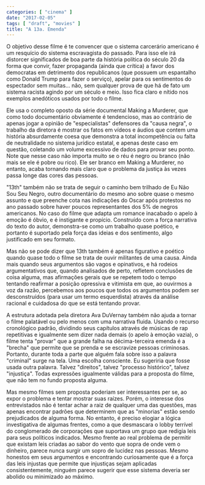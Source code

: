 ```yaml
---
categories: [ "cinema" ]
date: "2017-02-05"
tags: [ "draft", "movies" ]
title: "A 13a. Emenda"
---
```

O objetivo desse filme é te convencer que o sistema carcerário americano
é um resquício do sistema escravagista do passado. Para isso ele irá
distorcer significados de boa parte da história política do século
20 da forma que convir, fazer propaganda (ainda que crítica) a favor
dos democratas em detrimento dos republicanos (que possuem um espantalho
como Donald Trump para fazer o serviço), apelar para os sentimentos do
espectador sem muitas... não, sem qualquer prova de que há de fato um
sistema racista agindo por um século e meio. Isso fica claro e nítido
nos exemplos anedóticos usados por todo o filme.

Ele usa o completo oposto da série documental Making a Murderer, que
como todo documentário obviamente é tendencioso, mas ao contrário de
apenas jogar a opinião de "especialistas" defensores da "causa negra",
o trabalho da diretora é mostrar os fatos em vídeos e áudios que contem
uma história absurdamente coesa que demonstra a total incompetência
ou falta de neutralidade no sistema jurídico estatal, e apenas deste
caso em questão, coletando um volume excessivo de dados para provar seu
ponto. Note que nesse caso não importa muito se o réu é negro ou branco
(não mais se ele é pobre ou rico). Ele ser branco em Making a Murderer,
no entanto, acaba tornando mais claro que o problema da justiça às
vezes passa longe das cores das pessoas.

"13th" também não se trata de seguir o caminho bem trilhado de
Eu Não Sou Seu Negro, outro documentário do mesmo ano sobre quase
o mesmo assunto e que preenche cota nas indicações do Oscar após
protestos no ano passado sobre haver poucos representantes dos 5% de
negros americanos. No caso do filme que adapta um romance inacabado o
apelo à emoção é óbvio, e é instigante e propício. Construído
com a força narrativa do texto do autor, demonstra-se como um trabalho
quase poético, e portanto é suportado pela força das ideias e dos
sentimento, algo justificado em seu formato.

Mas não se pode dizer que 13th também é apenas figurativo e
poético quando quase todo o filme se trata de ouvir militantes de
uma causa. Ainda mais quando seus argumentos são vagos e opinativos,
e há rodeios argumentativos que, quando analisados de perto, refletem
conclusões de coisa alguma, mas afirmações gerais que se repetem todo
o tempo tentando reafirmar a posição opressiva e vitimista em que, ao
ouvirmos a voz da razão, percebemos aos poucos que todos os argumentos
podem ser desconstruídos (para usar um termo esquerdista) através da
análise racional e cuidadosa do que se está tentando provar.

A estrutura adotada pela diretora Ava DuVernay também não ajuda a
tornar o filme palatável ou pelo menos com uma narrativa fluida. Usando
o recurso cronológico padrão, dividindo seus capítulos através
de músicas de rap repetitivas e igualmente sem dizer nada demais (o
apelo à emoção vazia), o filme tenta "provar" que a grande falha
na décima-terceira emenda é a "brecha" que permite que se prenda
e se escravize pessoas criminosas. Portanto, durante toda a parte
que alguém fala sobre isso a palavra "criminal" surge na tela. Uma
escolha consciente. Eu sugeriria que fosse usada outra palavra. Talvez
"direitos", talvez "processo histórico", talvez "injustiça". Todas
expressões igualmente válidas para a proposta do filme, que não tem
no fundo proposta alguma.

Mas mesmo filmes sem proposta poderiam ser interessantes per se, ao
expor o problema e tentar mostrar suas raízes. Porém, o interesse dos
entrevistados não é tentar achar a raiz de qualquer uma das questões,
mas apenas encontrar padrões que determinem que as "minorias" estão
sendo prejudicados de alguma forma. No entanto, é preciso elogiar
a lógica investigativa de algumas frentes, como a que desmascara
o lobby terrível do conglomerado de corporações que suportava um
grupo que redigia leis para seus políticos indicados. Mesmo frente ao
real problema de permitir que existam leis criadas ao sabor do vento que
sopra de onde vem o dinheiro, parece nunca surgir um sopro de lucidez nas
pessoas. Mesmo honestos em seus argumentos e encontrando curiosamente
que é a força das leis injustas que permite que injustiças sejam
aplicadas consistentemente, ninguém parece sugerir que esse sistema
deveria ser abolido ou minimizado ao máximo.
